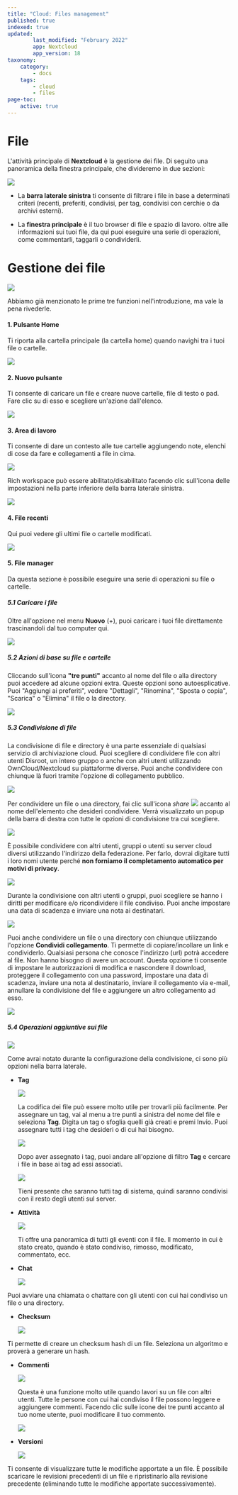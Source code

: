 ```yaml
---
title: "Cloud: Files management"
published: true
indexed: true
updated:
        last_modified: "February 2022"
        app: Nextcloud
        app_version: 18
taxonomy:
    category:
        - docs
    tags:
        - cloud
        - files
page-toc:
    active: true
---
```


# File
L'attività principale di **Nextcloud** è la gestione dei file. Di seguito una panoramica della finestra principale, che divideremo in due sezioni: 

![](en/main.png)

- La **barra laterale sinistra** ti consente di filtrare i file in base a determinati criteri (recenti, preferiti, condivisi, per tag, condivisi con cerchie o da archivi esterni).

- La **finestra principale** è il tuo browser di file e spazio di lavoro. oltre alle informazioni sui tuoi file, da qui puoi eseguire una serie di operazioni, come commentarli, taggarli o condividerli. 

# Gestione dei file

![](en/workspace.png)

Abbiamo già menzionato le prime tre funzioni nell'introduzione, ma vale la pena rivederle.

#### 1. Pulsante Home
Ti riporta alla cartella principale (la cartella home) quando navighi tra i tuoi file o cartelle.

![](it/home_btn.gif)

#### 2. Nuovo pulsante
Ti consente di caricare un file e creare nuove cartelle, file di testo o pad. Fare clic su di esso e scegliere un'azione dall'elenco.

![](it/nuovo_pulsante.gif)

#### 3. Area di lavoro
Ti consente di dare un contesto alle tue cartelle aggiungendo note, elenchi di cose da fare e collegamenti a file in cima.

![](it/workspace.gif) 

Rich workspace può essere abilitato/disabilitato facendo clic sull'icona delle impostazioni nella parte inferiore della barra laterale sinistra.

![](it/workspace_set.gif)

#### 4. File recenti
Qui puoi vedere gli ultimi file o cartelle modificati.

![](en/recent.png)

#### 5. File manager
Da questa sezione è possibile eseguire una serie di operazioni su file o cartelle.

##### 5.1 Caricare i file
Oltre all'opzione nel menu **Nuovo** (+), puoi caricare i tuoi file direttamente trascinandoli dal tuo computer qui. 

  ![](en/upload.gif)

##### 5.2 Azioni di base su file e cartelle
Cliccando sull'icona **"tre punti"** accanto al nome del file o alla directory puoi accedere ad alcune opzioni extra. Queste opzioni sono autoesplicative. Puoi "Aggiungi ai preferiti", vedere "Dettagli", "Rinomina", "Sposta o copia", "Scarica" o "Elimina" il file o la directory. 

  ![](en/file_options.gif)

##### 5.3 Condivisione di file
La condivisione di file e directory è una parte essenziale di qualsiasi servizio di archiviazione cloud. Puoi scegliere di condividere file con altri utenti Disroot, un intero gruppo o anche con altri utenti utilizzando OwnCloud/Nextcloud su piattaforme diverse. Puoi anche condividere con chiunque là fuori tramite l'opzione di collegamento pubblico.

   ![](it/condivisione.gif)

   Per condividere un file o una directory, fai clic sull'icona *share* ![](en/share_icon.png) accanto al nome dell'elemento che desideri condividere. Verrà visualizzato un popup della barra di destra con tutte le opzioni di condivisione tra cui scegliere.

   ![](it/sharing.png)

È possibile condividere con altri utenti, gruppi o utenti su server cloud diversi utilizzando l'indirizzo della federazione. Per farlo, dovrai digitare tutti i loro nomi utente perché **non forniamo il completamento automatico per motivi di privacy**. 

![](en/sharing_id.png)

Durante la condivisione con altri utenti o gruppi, puoi scegliere se hanno i diritti per modificare e/o ricondividere il file condiviso. Puoi anche impostare una data di scadenza e inviare una nota ai destinatari.

![](en/sharing_opt.png)

Puoi anche condividere un file o una directory con chiunque utilizzando l'opzione **Condividi collegamento**. Ti permette di copiare/incollare un link e condividerlo. Qualsiasi persona che conosce l'indirizzo (url) potrà accedere al file. Non hanno bisogno di avere un account. Questa opzione ti consente di impostare le autorizzazioni di modifica e nascondere il download, proteggere il collegamento con una password, impostare una data di scadenza, inviare una nota al destinatario, inviare il collegamento via e-mail, annullare la condivisione del file e aggiungere un altro collegamento ad esso. 

![](en/share_link.gif)

##### 5.4 Operazioni aggiuntive sui file

![](en/other_op.png)

Come avrai notato durante la configurazione della condivisione, ci sono più opzioni nella barra laterale.

- **Tag**

   ![](it/tags.png)

   La codifica dei file può essere molto utile per trovarli più facilmente. Per assegnare un tag, vai al menu a tre punti a sinistra del nome del file e seleziona **Tag**. Digita un tag o sfoglia quelli già creati e premi Invio. Puoi assegnare tutti i tag che desideri o di cui hai bisogno.

   ![](it/tagging.gif)

   Dopo aver assegnato i tag, puoi andare all'opzione di filtro **Tag** e cercare i file in base ai tag ad essi associati.

   ![](it/tag_filter.gif)

   Tieni presente che saranno tutti tag di sistema, quindi saranno condivisi con il resto degli utenti sul server.

- **Attività**

   ![](en/activity.png)

   Ti offre una panoramica di tutti gli eventi con il file. Il momento in cui è stato creato, quando è stato condiviso, rimosso, modificato, commentato, ecc. 

- **Chat**

  ![](en/chat.png)

Puoi avviare una chiamata o chattare con gli utenti con cui hai condiviso un file o una directory. 

- **Checksum**

  ![](en/checksum.png)

Ti permette di creare un checksum hash di un file. Seleziona un algoritmo e proverà a generare un hash.

- **Commenti**

   ![](en/comment.png)

   Questa è una funzione molto utile quando lavori su un file con altri utenti. Tutte le persone con cui hai condiviso il file possono leggere e aggiungere commenti. Facendo clic sulle icone dei tre punti accanto al tuo nome utente, puoi modificare il tuo commento. 
   
  ![](en/comment_edit.png)

- **Versioni**

  ![](en/versions.png)

Ti consente di visualizzare tutte le modifiche apportate a un file. È possibile scaricare le revisioni precedenti di un file e ripristinarlo alla revisione precedente (eliminando tutte le modifiche apportate successivamente). 

